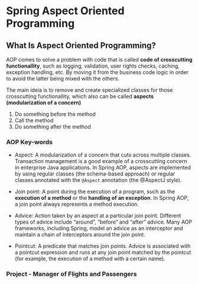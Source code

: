 
# Spring Aspect Oriented Programming

## What Is Aspect Oriented Programming?
AOP comes to solve a problem with code that is called **code of crosscutting functionallity**, such as logging, validation, user rights checks, caching, exception handling, etc. By moving it from the business code logic in order to avoid the latter being mixed with the others.

The main ideia is to remove and create specialized classes for those crosscutting functionallity, which also can be called **aspects (modularization of a concern)**

1. Do something before the method
2. Call the method
3. Do something after the method

### AOP Key-words
- Aspect: A modularization of a concern that cuts across multiple classes. Transaction management is a good example of a crosscutting concern in enterprise Java applications. In Spring AOP, aspects are implemented by using regular classes (the schema-based approach) or regular classes annotated with the `@Aspect` annotation (the @AspectJ style).

- Join point: A point during the execution of a program, such as the **execution of a method** or the **handling of an exception**. In Spring AOP, a join point always represents a method execution.

- Advice: Action taken by an aspect at a particular join point. Different types of advice include “around”, “before” and “after” advice. Many AOP frameworks, including Spring, model an advice as an interceptor and maintain a chain of interceptors around the join point.

- Pointcut: A predicate that matches join points. Advice is associated with a pointcut expression and runs at any join point matched by the pointcut (for example, the execution of a method with a certain name).











### Project - Manager of Flights and Passengers
